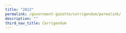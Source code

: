 ```yaml
---
title: "2012"
permalink: /government-gazette/corrigendum/permalink/
description: ""
third_nav_title: Corrigendum
---
```


